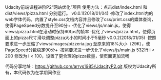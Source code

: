 Udacity前端课程进阶P2“网站优化”项目
使用方法：点击dist/index.html 和dist/views/pizza.html 分别运行。
v0.0.1(2018/01/04)
·修改了index.html内的web字体代码，内置了style.css文档内容并且修改了css/print.css的媒体查询，使得PageSpeed分数提升至90分+
·优化了views/js/main.js，使得views/pizza.html在滚动时保持60fps的帧率
·优化了views/pizza.html，使得页面上的pizza尺寸滑块调整pizza大小的时间小于5毫秒
v0.0.2(2018/01/05)
·按照要求进一步压缩了views/images/pizzeria.jpg 至原来的18%大小（29K），使PageSpeed分数稳定90分+
·按照要求进一步优化了views/js/main.js 532行 i < 200 修改为 i < 100，设置了更合理的pizza数量，使页面更加流畅

代码分享地址：https://github.com/arrys1985/UdacityP2.git 版权为Udacity所有，本代码仅为在学期间作业